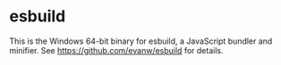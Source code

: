 # esbuild

This is the Windows 64-bit binary for esbuild, a JavaScript bundler and minifier. See https://github.com/evanw/esbuild for details.